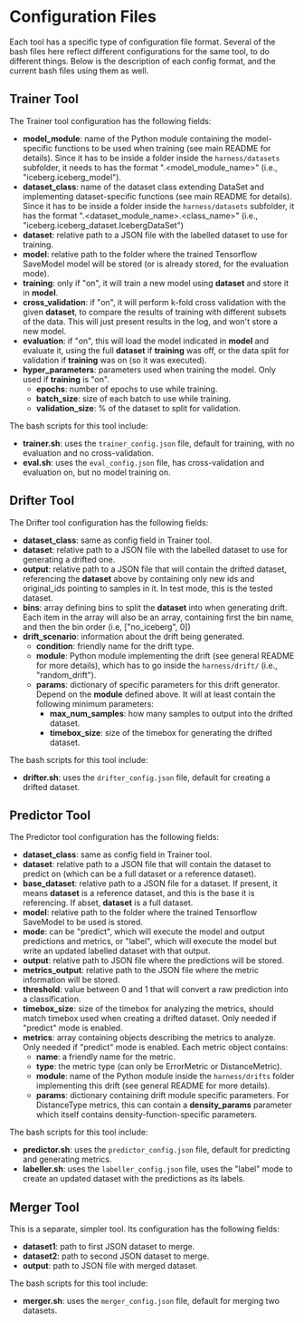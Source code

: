 # Configuration Files

Each tool has a specific type of configuration file format. Several of the bash files here reflect different configurations for the same tool, to do different things. Below is the description of each config format, and the current bash files using them as well.

## Trainer Tool

The Trainer tool configuration has the following fields:

 - **model_module**: name of the Python module containing the model-specific functions to be used when training (see main README for details). Since it has to be inside a folder inside the `harness/datasets` subfolder, it needs to has the format "<sub-folder>.<model_module_name>" (i.e., "iceberg.iceberg_model"). 
- **dataset_class**: name of the dataset class extending DataSet and implementing dataset-specific functions (see main README for details). Since it has to be inside a folder inside the `harness/datasets` subfolder, it has the format "<sub-folder>.<dataset_module_name>.<class_name>" (i.e.,  "iceberg.iceberg_dataset.IcebergDataSet")
 - **dataset**: relative path to a JSON file with the labelled dataset to use for training.
 - **model**: relative path to the folder where the trained Tensorflow SaveModel model will be stored (or is already stored, for the evaluation mode).
 - **training**: only if "on", it will train a new model using **dataset** and store it in **model**.
 - **cross_validation**: if "on", it will perform k-fold cross validation with the given **dataset**, to compare the results of training with different subsets of the data. This will just present results in the log, and won't store a new model.
 - **evaluation**: if "on", this will load the model indicated in **model** and evaluate it, using the full **dataset** if **training** was off, or the data split for validation if **training** was on (so it was executed).
 - **hyper_parameters**: parameters used when training the model. Only used if **training** is "on".
   - **epochs**: number of epochs to use while training.
   - **batch_size**: size of each batch to use while training.
   - **validation_size**: % of the dataset to split for validation.

The bash scripts for this tool include:
 - **trainer.sh**: uses the `trainer_config.json` file, default for training, with no evaluation and no cross-validation.
 - **eval.sh**: uses the `eval_config.json` file, has cross-validation and evaluation on, but no model training on.

## Drifter Tool

The Drifter tool configuration has the following fields:

 - **dataset_class**: same as config field in Trainer tool.
 - **dataset**: relative path to a JSON file with the labelled dataset to use for generating a drifted one.
 - **output**: relative path to a JSON file that will contain the drifted dataset, referencing the **dataset** above by containing only new ids and original_ids pointing to samples in it. In test mode, this is the tested dataset.
 - **bins**: array defining bins to split the **dataset** into when generating drift. Each item in the array will also be an array, containing first the bin name, and then the bin order (i.e, ["no_iceberg", 0])
 - **drift_scenario**: information about the drift being generated.
   - **condition**: friendly name for the drift type. 
   - **module**: Python module implementing the drift (see general README for more details), which has to go inside the `harness/drift/` (i.e., "random_drift").
   - **params**: dictionary of specific parameters for this drift generator. Depend on the **module** defined above. It will at least contain the following minimum parameters:
     - **max_num_samples**: how many samples to output into the drifted dataset.
     - **timebox_size**: size of the timebox for generating the drifted dataset. 

The bash scripts for this tool include:
- **drifter.sh**: uses the `drifter_config.json` file, default for creating a drifted dataset.

## Predictor Tool

The Predictor tool configuration has the following fields:

 - **dataset_class**: same as config field in Trainer tool.
 - **dataset**: relative path to a JSON file that will contain the dataset to predict on (which can be a full dataset or a reference dataset).
 - **base_dataset**: relative path to a JSON file for a dataset. If present, it means **dataset** is a reference dataset, and this is the base it is referencing. If abset, **dataset** is a full dataset.
 - **model**: relative path to the folder where the trained Tensorflow SaveModel to be used is stored.
 - **mode**: can be "predict", which will execute the model and output predictions and metrics, or "label", which will execute the model but write an updated labelled dataset with that output.
 - **output**: relative path to JSON file where the predictions will be stored.
 - **metrics_output**: relative path to the JSON file where the metric information will be stored.
 - **threshold**: value between 0 and 1 that will convert a raw prediction into a classification.
 - **timebox_size**: size of the timebox for analyzing the metrics, should match timebox used when creating a drifted dataset. Only needed if "predict" mode is enabled.
 - **metrics**: array containing objects describing the metrics to analyze. Only needed if "predict" mode is enabled. Each metric object contains:
   - **name**: a friendly name for the metric.
   - **type**: the metric type (can only be ErrorMetric or DistanceMetric).
   - **module**: name of the Python module inside the `harness/drifts` folder implementing this drift (see general README for more details).
   - **params**: dictionary containing drift module specific parameters. For DistanceType metrics, this can contain a **density_params** parameter which itself contains density-function-specific parameters.

The bash scripts for this tool include:
- **predictor.sh**: uses the `predictor_config.json` file, default for predicting and generating metrics.
- **labeller.sh**: uses the `labeller_config.json` file, uses the "label" mode to create an updated dataset with the predictions as its labels.

## Merger Tool

This is a separate, simpler tool. Its configuration has the following fields:

 - **dataset1**: path to first JSON dataset to merge.
 - **dataset2**: path to second JSON dataset to merge.
 - **output**: path to JSON file with merged dataset.

The bash scripts for this tool include:
- **merger.sh**: uses the `merger_config.json` file, default for merging two datasets.
